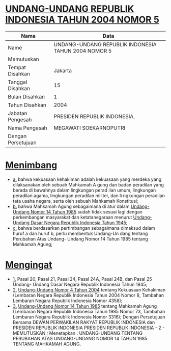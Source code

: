 # [UNDANG-UNDANG REPUBLIK INDONESIA TAHUN 2004 NOMOR 5](http://example.org/legal/document/uu/2004/5)

| Nama | Data |
| ------ | ----- |
|Name|UNDANG-UNDANG REPUBLIK INDONESIA TAHUN 2004 NOMOR 5|
|Memutuskan||
|Tempat Disahkan|Jakarta|
|Tanggal Disahkan|15|
|Bulan Disahkan|1|
|Tahun Disahkan|2004|
|Jabatan Pengesah|PRESIDEN REPUBLIK INDONESIA,|
|Nama Pengesah|MEGAWATI SOEKARNOPUTRI|
|Dengan Persetujuan||
# [Menimbang](http://example.org/legal/document/uu/2004/5/menimbang)

* [a.](http://example.org/legal/document/uu/2004/5/menimbang/point/a) bahwa kekuasaan kehakiman adalah kekuasaan yang merdeka yang dilaksanakan oleh sebuah Mahkamah A gung dan badan peradilan yang berada di bawahnya dalam lingkungan perad ilan umum, lingkungan peradilan agama, lingkungan peradilan militer, dan li ngkungan peradilan tata usaha negara, serta oleh sebuah Mahkamah Konstitusi;
* [b.](http://example.org/legal/document/uu/2004/5/menimbang/point/b) bahwa Mahkamah Agung sebagaimana di atur dalam [Undang-Undang Nomor 14 Tahun 1985](http://example.org/legal/document/uu/1985/14) sudah tidak sesuai lagi dengan perkembangan masyarakat dan ketatanegaraan menurut [Undang-Undang Dasar Negara Republik Indonesia Tahun 1945](http://example.org/legal/document/uu);
* [c.](http://example.org/legal/document/uu/2004/5/menimbang/point/c) bahwa berdasarkan pertimbangan sebagaimana dimaksud dalam huruf a dan huruf b, perlu membentuk Undang-Un dang tentang Perubahan Atas Undang- Undang Nomor 14 Tahun 1985 tentang Mahkamah Agung;
# [Mengingat](http://example.org/legal/document/uu/2004/5/mengingat)

* [1.](http://example.org/legal/document/uu/2004/5/mengingat/point/0001) Pasal 20, Pasal 21, Pasal 24, Pasal 24A, Pasal 24B, dan Pasal 25 Undang- Undang Dasar Negara Republik Indonesia Tahun 1945;
* [2.](http://example.org/legal/document/uu/2004/5/mengingat/point/0002) [Undang-Undang Nomor 4 Tahun 2004](http://example.org/legal/document/uu/2004/4) tentang Kekuasaan Kehakiman (Lembaran Negara Republik Indonesia Tahun 2004 Nomor 8, Tambahan Lembaran Negara Republik Indonesia Nomor 4358);
* [3.](http://example.org/legal/document/uu/2004/5/mengingat/point/0003) [Undang-Undang Nomor 14 Tahun 1985](http://example.org/legal/document/uu/1985/14) tentang Mahkamah Agung (Lembaran Negara Republik Indonesia Tahun 1985 Nomor 73, Tambahan Lembaran Negara Republik Indonesia Nomor 3316); Dengan Persetujuan Bersama DEWAN PERWAKILAN RAKYAT REPUBLIK INDONESIA dan PRESIDEN REPUBLIK INDONESIA PRESIDEN REPUBLIK INDONESIA - 2 - MEMUTUSKAN : Menetapkan : UNDANG-UNDANG TENTANG PERUBAHAN ATAS UNDANG-UNDANG NOMOR 14 TAHUN 1985 TENTANG MAHKAMAH AGUNG.